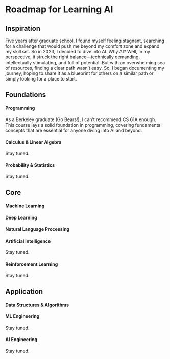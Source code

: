 # Roadmap for Learning AI 


## Inspiration
Five years after graduate school, I found myself feeling stagnant, searching for a challenge that would push me beyond my comfort zone and expand my skill set. So in 2023, I decided to dive into AI. Why AI? Well, in my perspective, it struck the right balance—technically demanding, intellectually stimulating, and full of potential. But with an overwhelming sea of resources, finding a clear path wasn’t easy. So, I began documenting my journey, hoping to share it as a blueprint for others on a similar path or simply looking for a place to start.

## Foundations

#### Programming
As a Berkeley graduate (Go Bears!), I can’t recommend CS 61A enough. This course lays a solid foundation in programming, covering fundamental concepts that are essential for anyone diving into AI and beyond.

#### Calculus & Linear Algebra
Stay tuned. 

#### Probability & Statistics
Stay tuned. 

## Core

#### Machine Learning

#### Deep Learning

#### Natural Language Processing

#### Artificial Intelligence
Stay tuned. 

#### Reinforcement Learning
Stay tuned. 


## Application

#### Data Structures & Algorithms 

#### ML Engineering
Stay tuned. 

#### AI Engineering
Stay tuned. 


